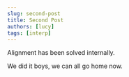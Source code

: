 ```yaml
---
slug: second-post
title: Second Post
authors: [lucy]
tags: [interp]
---
```


Alignment has been solved internally.

<!--truncate-->

We did it boys, we can all go home now.
